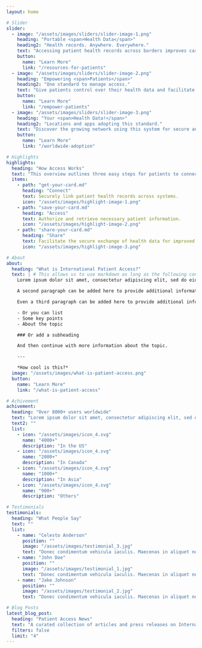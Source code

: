 ```yaml
---
layout: home

# Slider
slider:
  - image: "/assets/images/sliders/slider-image-1.png"
    heading: "Portable <span>Health Data</span>"
    heading2: "Health records. Anywhere. Everywhere."
    text: "Accessing patient health records across borders improves care coordination and patient outcomes."
    button:
      name: "Learn More"
      link: "/resources-for-patients"
  - image: "/assets/images/sliders/slider-image-2.png"
    heading: "Empowering <span>Patients</span>"
    heading2: "One standard to manage access."
    text: "Give patients control over their health data and facilitate efficient access to care regardless of location."
    button:
      name: "Learn More"
      link: "/empower-patients"
  - image: "/assets/images/sliders/slider-image-3.png"
    heading: "Your <span>Health Data!</span>"
    heading2: "Locations and apps adopting this standard."
    text: "Discover the growing network using this system for secure and efficient patient data exchange."
    button:
      name: "Learn More"
      link: "/worldwide-adoption"

# Highlights
highlights:
  heading: "How Access Works"
  text: "This overview outlines three easy steps for patients to connect with their health data, allowing them to gain secure access and take control of their health information."
  items:
    - path: "get-your-card.md"
      heading: "Connect"
      text: Securely link patient health records across systems.
      icon: "/assets/images/highlight-image-1.png"
    - path: "save-your-card.md"
      heading: "Access"
      text: Authorize and retrieve necessary patient information.
      icon: "/assets/images/highlight-image-2.png"
    - path: "share-your-card.md"
      heading: "Share"
      text: Facilitate the secure exchange of health data for improved care.
      icon: "/assets/images/highlight-image-3.png"

# About
about:
  heading: "What is International Patient Access?"
  text: | # This allows us to use markdown as long as the following content is indented
    Lorem ipsum dolor sit amet, consectetur adipiscing elit, sed do eiusmod tempor incididunt ut labore et dolore magna aliqua. Ut enim ad minim veniam, quis nostrud exercitation ullamco laboris nisi ut aliquip ex ea commodo consequat. Duis aute irure dolor in reprehenderit in voluptate velit esse cillum dolore eu fugiat nulla pariatur. Excepteur sint occaecat cupidatat non proident, sunt in culpa qui officia deserunt mollit anim id est laborum.

    A second paragraph can be added here to provide additional information about the topic.

    Even a third paragraph can be added here to provide additional information about the topic.

    - Or you can list
    - Some key points
    - About the topic

    ### Or add a subheading

    And then continue with more information about the topic.

    ---

    *How cool is this?*
  image: "/assets/images/what-is-patient-access.png"
  button:
    name: "Learn More"
    link: "/what-is-patient-access"

# Achivement
achivement:
  heading: "Over 8000+ users worldwide"
  text: "Lorem ipsum dolor sit amet, consectetur adipiscing elit, sed do eiusmod tempor incididunt ut labore et dolore magna aliqua. Ut enim ad minim veniam, quis nostrud exercitation ullamco laboris nisi ut aliquip ex ea commodo consequat. Duis aute irure dolor in reprehenderit in voluptate velit esse cillum dolore eu fugiat nulla pariatur. Excepteur sint occaecat cupidatat non proident, sunt in culp."
  text2: ""
  list:
    - icon: "/assets/images/icon_4.svg"
      name: "4000+"
      description: "In the US"
    - icon: "/assets/images/icon_4.svg"
      name: "2000+"
      description: "In Canada"
    - icon: "/assets/images/icon_4.svg"
      name: "1000+"
      description: "In Asia"
    - icon: "/assets/images/icon_4.svg"
      name: "900+"
      description: "Others"

# Testimonials
testimonials:
  heading: "What People Say"
  text: ""
  list:
    - name: "Celesto Anderson"
      position: ""
      image: "/assets/images/testimonial_3.jpg"
      text: "Donec condimentum vehicula iaculis. Maecenas in aliquet neque. Suspendisse viverra, ante eget pellentesque pulvinar, nunc nisi molestie ligula, vitae convallis orci justo vitae sem. Integer vitae imperdiet augue, sed accumsan diam. Etiam non quam commodo dolor convallis cursus. Duis tempus dolor eget gravida fringilla. In ultricies velit eget sem tempus egestas."
    - name: "John Doe"
      position: ""
      image: "/assets/images/testimonial_1.jpg"
      text: "Donec condimentum vehicula iaculis. Maecenas in aliquet neque. Suspendisse viverra, ante eget pellentesque pulvinar, nunc nisi molestie ligula, vitae convallis orci justo vitae sem. Integer vitae imperdiet augue, sed accumsan diam. Etiam non quam commodo dolor convallis cursus. Duis tempus dolor eget gravida fringilla. In ultricies velit eget sem tempus egestas."
    - name: "Jake Johnson"
      position: ""
      image: "/assets/images/testimonial_2.jpg"
      text: "Donec condimentum vehicula iaculis. Maecenas in aliquet neque. Suspendisse viverra, ante eget pellentesque pulvinar, nunc nisi molestie ligula, vitae convallis orci justo vitae sem. Integer vitae imperdiet augue, sed accumsan diam. Etiam non quam commodo dolor convallis cursus. Duis tempus dolor eget gravida fringilla. In ultricies velit eget sem tempus egestas."

# Blog Posts
latest_blog_post:
  heading: "Patient Access News"
  text: "A curated collection of articles and press releases on International Patient Access, HL7 FHIR and health data interoperability."
  filters: false
  limit: "4"
---
```


